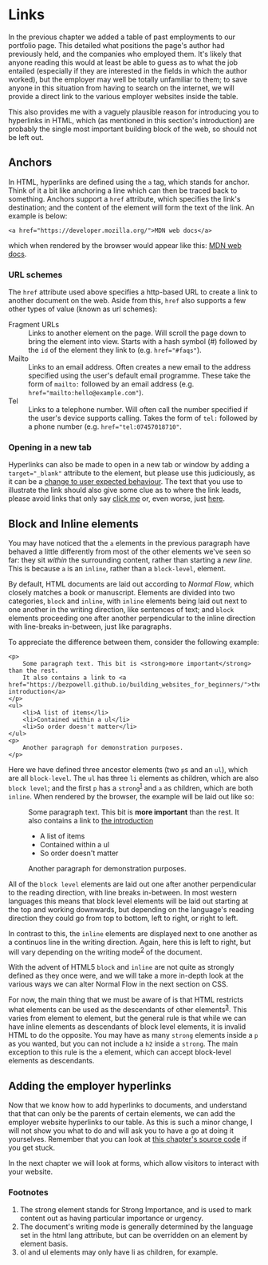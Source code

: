 # Links
In the previous chapter we added a table of past employments to our portfolio page. This detailed what positions the page's author had previously held, and the companies who employed them. It's likely that anyone reading this would at least be able to guess as to what the job entailed (especially if they are interested in the fields in which the author worked), but the employer may well be totally unfamiliar to them; to save anyone in this situation from having to search on the internet, we will provide a direct link to the various employer websites inside the table.

This also provides me with a vaguely plausible reason for introducing you to hyperlinks in HTML, which (as mentioned in this section's introduction) are probably the single most important building block of the web, so should not be left out.

## Anchors
In HTML, hyperlinks are defined using the `a` tag, which stands for anchor. Think of it a bit like anchoring a line which can then be traced back to something. Anchors support a `href` attribute, which specifies the link's destination; and the content of the element will form the text of the link. An example is below:
```
<a href="https://developer.mozilla.org/">MDN web docs</a>
```
which when rendered by the browser would appear like this: <a href="https://developer.mozilla.org/">MDN web docs</a>.

### URL schemes
The `href` attribute used above specifies a http-based URL to create a link to another document on the web. Aside from this, `href` also supports a few other types of value (known as url schemes):
<dl>
    <dt>Fragment URLs</dt>
    <dd>
        Links to another element on the page. Will scroll the page down to bring the element into view. Starts with a hash symbol (#) followed by the <code>id</code> of the element they link to (e.g. <code>href="#faqs"</code>).
    </dd>
    <dt>Mailto</dt>
    <dd>
        Links to an email address. Often creates a new email to the address specified using the user's default email programme. These take the form of <code>mailto:</code> followed by an email address (e.g. <code>href="mailto:hello@example.com"</code>).
    </dd>
    <dt>Tel</dt>
    <dd>
        Links to a telephone number. Will often call the number specified if the user's device supports calling. Takes the form of <code>tel:</code> followed by a phone number (e.g. <code>href="tel:07457018710"</code>.
    </dd>
</dl>

### Opening in a new tab
Hyperlinks can also be made to open in a new tab or window by adding a `target="_blank"` attribute to the element, but please use this judiciously, as it can be a [change to user expected behaviour](https://css-tricks.com/use-target_blank/). The text that you use to illustrate the link should also give some clue as to where the link leads, please avoid links that only say [click me]() or, even worse, just [here]().

## Block and Inline elements
You may have noticed that the `a` elements in the previous paragraph have behaved a little differently from most of the other elements we've seen so far: they sit *within* the surrounding content, rather than starting a *new line*. This is because `a` is an `inline`, rather than a `block-level`, element.

By default, HTML documents are laid out according to *Normal Flow*, which closely matches a book or manuscript. Elements are divided into two categories, `block` and `inline`, with `inline` elements being laid out next to one another in the writing direction, like sentences of text; and `block` elements proceeding one after another perpendicular to the inline direction with line-breaks in-between, just like paragraphs.

To appreciate the difference between them, consider the following example:
```
<p>
    Some paragraph text. This bit is <strong>more important</strong> than the rest.
    It also contains a link to <a href="https://bezpowell.github.io/building_websites_for_beginners/">the introduction</a>
</p>
<ul>
    <li>A list of items</li>
    <li>Contained within a ul</li>
    <li>So order doesn't matter</li>
</ul>
<p>
    Another paragraph for demonstration purposes.
</p>
```
Here we have defined three ancestor elements (two `p`s and an `ul`), which are all `block-level`. The `ul` has three `li` elements as children, which are also `block level`; and the first `p` has a `strong`<sup id="a1">[1](#f1)</sup> and `a` as children, which are both `inline`. When rendered by the browser, the example will be laid out like so:

<figure>
    <p>
        Some paragraph text. This bit is <strong>more important</strong> than the rest.
        It also contains a link to <a href="https://bezpowell.github.io/building_websites_for_beginners/">the introduction</a>
    </p>
    <ul>
        <li>A list of items</li>
        <li>Contained within a ul</li>
        <li>So order doesn't matter</li>
    </ul>
    <p>
        Another paragraph for demonstration purposes.
    </p>
</figure>

All of the `block level` elements are laid out one after another perpendicular to the reading direction, with line breaks in-between. In most western languages this means that block level elements will be laid out starting at the top and working downwards, but depending on the language's reading direction they could go from top to bottom, left to right, or right to left.

In contrast to this, the `inline` elements are displayed next to one another as a continuos line in the writing direction. Again, here this is left to right, but will vary depending on the writing mode<sup id="a2">[2](#f2)</sup> of the document.

With the advent of HTML5 `block` and `inline` are not quite as strongly defined as they once were, and we will take a more in-depth look at the various ways we can alter Normal Flow in the next section on CSS.

For now, the main thing that we must be aware of is that HTML restricts what elements can be used as the descendants of other elements<sup id="a3">[3](#f3)</sup>. This varies from element to element, but the general rule is that while we can have inline elements as descendants of block level elements, it is invalid HTML to do the opposite. You may have as many `strong` elements inside a `p` as you wanted, but you can not include a `h2` inside a `strong`. The main exception to this rule is the `a` element, which can accept block-level elements as descendants.

## Adding the employer hyperlinks
Now that we know how to add hyperlinks to documents, and understand that that can only be the parents of certain elements, we can add the employer website hyperlinks to our table. As this is such a minor change, I will not show you what to do and will ask you to have a go at doing it yourselves. Remember that you can look at [this chapter's source code](https://github.com/BezPowell/building_websites_for_beginners/blob/master/code/s1c8/index.html) if you get stuck.

In the next chapter we will look at forms, which allow visitors to interact with your website.

### Footnotes
<ol>
    <li id="f1">The strong element stands for Strong Importance, and is used to mark content out as having particular importance or urgency.</li>
    <li id="f2">The document's writing mode is generally determined by the language set in the html lang attribute, but can be overridden on an element by element basis.</li>
    <li id="f3">ol and ul elements may only have li as children, for example.</li>
</ol>